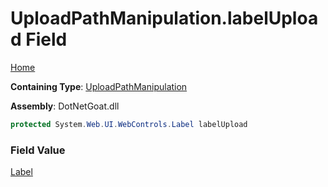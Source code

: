 # UploadPathManipulation\.labelUpload Field

[Home](../../../../../README.md)

**Containing Type**: [UploadPathManipulation](../README.md)

**Assembly**: DotNetGoat\.dll

```csharp
protected System.Web.UI.WebControls.Label labelUpload
```

### Field Value

[Label](https://docs.microsoft.com/en-us/dotnet/api/system.web.ui.webcontrols.label)

